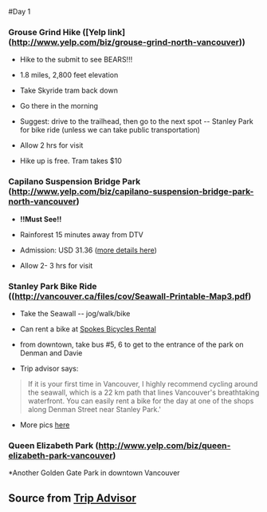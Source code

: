 #Day 1

### Grouse Grind Hike ([Yelp link] (http://www.yelp.com/biz/grouse-grind-north-vancouver))

* Hike to the submit to see BEARS!!!

* 1.8 miles, 2,800 feet elevation

* Take Skyride tram back down

* Go there in the morning

* Suggest: drive to the trailhead, then go to the next spot -- Stanley Park for bike ride (unless we can take public transportation)

* Allow 2 hrs for visit

* Hike up is free. Tram takes $10


### Capilano Suspension Bridge Park (http://www.yelp.com/biz/capilano-suspension-bridge-park-north-vancouver)

* **!!Must See!!**

* Rainforest 15 minutes away from DTV

* Admission: USD 31.36 ([more details here](http://www.viator.com/tours/Vancouver/Capilano-Suspension-Bridge-Admission/d616-3584ADM?aid=tripen1&refid=VX5U8woQIUYAAF3xbRwAAAAN))

* Allow 2- 3 hrs for visit


### Stanley Park Bike Ride ((http://vancouver.ca/files/cov/Seawall-Printable-Map3.pdf)

* Take the Seawall -- jog/walk/bike  

* Can rent a bike at [Spokes Bicycles Rental](http://www.spokesbicyclerentals.com/)

* from downtown, take bus #5, 6 to get to the entrance of the park on Denman and Davie

* Trip advisor says: 

>If it is your first time in Vancouver, I highly recommend cycling around the seawall, which is a 22 km path that lines Vancouver's breathtaking waterfront. You can easily rent a bike for the day at one of the shops along Denman Street near Stanley Park.'

* More pics [here](http://www.tripadvisor.com/Attraction_Review-g154943-d3858597-Reviews-Seawall_in_Vancouver-Vancouver_British_Columbia.html)


### Queen Elizabeth Park (http://www.yelp.com/biz/queen-elizabeth-park-vancouver)

*Another Golden Gate Park in downtown Vancouver 


## Source from [Trip Advisor](http://www.tripadvisor.com/Guide-g154943-k3355-Vancouver_British_Columbia.html)